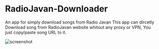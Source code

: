 # RadioJavan-Downloader
An app for simply download songs from Radio Javan 
This app can dircetly Download song from RadioJavan website whitout any proxy or VPN, You just copy/paste song URL to it.

![screenshot]()
